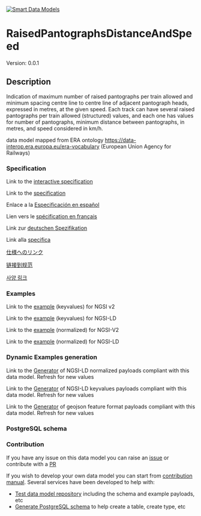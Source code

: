 [![Smart Data Models](https://smartdatamodels.org/wp-content/uploads/2022/01/SmartDataModels_logo.png "Logo")](https://smartdatamodels.org)
# RaisedPantographsDistanceAndSpeed
Version: 0.0.1

## Description 

Indication of maximum number of raised pantographs per train allowed and minimum spacing centre line to centre line of adjacent pantograph heads, expressed in metres, at the given speed.
Each track can have several raised pantographs per train allowed (structured) values, and each one has values for number of pantographs, minimum distance between pantographs, in metres, and speed considered in km/h.

data model mapped from ERA ontology https://data-interop.era.europa.eu/era-vocabulary (European Union Agency for Railways)
### Specification

Link to the [interactive specification](https://swagger.lab.fiware.org/?url=https://smart-data-models.github.io/dataModel.ERA/RaisedPantographsDistanceAndSpeed/swagger.yaml)

Link to the [specification](https://github.com/smart-data-models/dataModel.ERA/blob/master/RaisedPantographsDistanceAndSpeed/doc/spec.md)

Enlace a la [Especificación en español](https://github.com/smart-data-models/dataModel.ERA/blob/master/RaisedPantographsDistanceAndSpeed/doc/spec_ES.md)

Lien vers le [spécification en français](https://github.com/smart-data-models/dataModel.ERA/blob/master/RaisedPantographsDistanceAndSpeed/doc/spec_FR.md)

Link zur [deutschen Spezifikation](https://github.com/smart-data-models/dataModel.ERA/blob/master/RaisedPantographsDistanceAndSpeed/doc/spec_DE.md)

Link alla [specifica](https://github.com/smart-data-models/dataModel.ERA/blob/master/RaisedPantographsDistanceAndSpeed/doc/spec_IT.md)

[仕様へのリンク](https://github.com/smart-data-models/dataModel.ERA/blob/master/RaisedPantographsDistanceAndSpeed/doc/spec_JA.md)

[链接到规范](https://github.com/smart-data-models/dataModel.ERA/blob/master/RaisedPantographsDistanceAndSpeed/doc/spec_ZH.md)

[사양 링크](https://github.com/smart-data-models/dataModel.ERA/blob/master/RaisedPantographsDistanceAndSpeed/doc/spec_KO.md)
### Examples

Link to the [example](https://smart-data-models.github.io/dataModel.ERA/RaisedPantographsDistanceAndSpeed/examples/example.json) (keyvalues) for NGSI v2

Link to the [example](https://smart-data-models.github.io/dataModel.ERA/RaisedPantographsDistanceAndSpeed/examples/example.jsonld) (keyvalues) for NGSI-LD

Link to the [example](https://smart-data-models.github.io/dataModel.ERA/RaisedPantographsDistanceAndSpeed/examples/example-normalized.json) (normalized) for NGSI-V2

Link to the [example](https://smart-data-models.github.io/dataModel.ERA/RaisedPantographsDistanceAndSpeed/examples/example-normalized.jsonld) (normalized) for NGSI-LD
### Dynamic Examples generation

Link to the [Generator](https://smartdatamodels.org/extra/ngsi-ld_generator.php?schemaUrl=https://raw.githubusercontent.com/smart-data-models/dataModel.ERA/master/RaisedPantographsDistanceAndSpeed/schema.json&email=info@smartdatamodels.org) of NGSI-LD normalized payloads compliant with this data model. Refresh for new values

Link to the [Generator](https://smartdatamodels.org/extra/ngsi-ld_generator_keyvalues.php?schemaUrl=https://raw.githubusercontent.com/smart-data-models/dataModel.ERA/master/RaisedPantographsDistanceAndSpeed/schema.json&email=info@smartdatamodels.org) of NGSI-LD keyvalues payloads compliant with this data model. Refresh for new values

Link to the [Generator](https://smartdatamodels.org/extra/geojson_features_generator.php?schemaUrl=https://raw.githubusercontent.com/smart-data-models/dataModel.ERA/master/RaisedPantographsDistanceAndSpeed/schema.json&email=info@smartdatamodels.org) of geojson feature format payloads compliant with this data model. Refresh for new values
### PostgreSQL schema
### Contribution

 If you have any issue on this data model you can raise an [issue](https://github.com/smart-data-models/dataModel.ERA/issues)  or contribute with a [PR](https://github.com/smart-data-models/dataModel.ERA/pulls)

 If you wish to develop your own data model you can start from [contribution manual](https://bit.ly/contribution_manual). Several services have been developed to help with: 
 - [Test data model repository](https://smartdatamodels.org/index.php/data-models-contribution-api/) including the schema and example payloads, etc
 - [Generate PostgreSQL schema](https://smartdatamodels.org/index.php/sql-service/) to help create a table, create type, etc